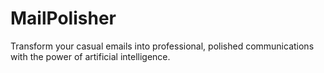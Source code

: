 # MailPolisher
Transform your casual emails into professional, polished communications with the power of artificial intelligence.
